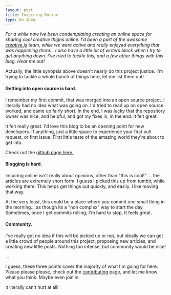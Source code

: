 ```yaml
---
layout: post
title: Inspiring Online
type: An Idea
---
```


_For a while now Ive been condemplating creating an online space for sharing cool creative thigns online. I'd been a part of the awesome [creative.js](http://creativejs.com) team, while we were active and really enjoyed everything that was happening there... I also have a little bit of writers block when I try to get anything down. I've tried to tackle this, and a few other things with this blog. Hear me out!_

Actually, the little synopsis above doesn't nearly do this project justice. I'm trying to tackle a whole bunch of things here, let me list them out!

#### Getting into open source is hard.
I remember my first commit, that was merged into an open source project. I literally had no idea what was going on. I'd tried to read up on open source worked, and came up fairly short. In the end, I was lucky that the repository owner was nice, and helpful, and got my fixes in, in the end. It felt great.

It felt really great. I'd love this blog to be an opening point for new developers. If anything, just a little space to experience your first pull request, or first issue. First little taste of the amazing world they're about to get into. 

Check out the <a href="http://github.com/tholman/inspiring-online">github page here.</a>

#### Blogging is hard.
Inspiring online isn't really about opinions, other than "this is cool!" ... the articles are extremely short form. I guess I picked this up from tumblr, while working there. This helps get things out quickly, and easily. I like moving that way. 

At the very least, this could be a place where you commit one small thing in the morning... as though its a "non complex" way to start the day. Sometimes, once I get commits rolling, I'm hard to stop. It feels great.

#### Community.
I've really got no idea if this will be picked up or not, but ideally we can get a little crowd of people around this project, proposing new articles, and creating new little posts. Nothing too intense, but community would be nice!

...

I guess, these three points cover the majority of what I'm going for here. Please please please, check out the [contributing](https://github.com/tholman/inspiring-online#user-content-inspiring-online) page, and let me know what you think. Maybe even join in.

It literally can't hurt at all!
